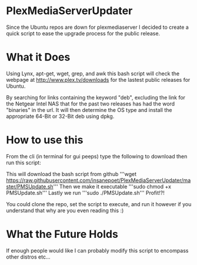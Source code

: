 PlexMediaServerUpdater
======================
Since the Ubuntu repos are down for plexmediaserver I decided to create a quick script to ease the upgrade process for the public release.


What it Does
============
Using Lynx, apt-get, wget, grep, and awk this bash script will check the webpage at http://www.plex.tv/downloads for the lastest public releases for Ubuntu.

By searching for links containing the keyword "deb", excluding the link for the Netgear Intel NAS that for the past two releases has had the word "binaries" in the url. It will then determine the OS type and install the appropriate 64-Bit or 32-Bit deb using dpkg.

How to use this
===============
From the cli (in terminal for gui peeps) type the following to download then run this script:

This will download the bash script from github
'''wget https://raw.githubusercontent.com/insanepoet/PlexMediaServerUpdater/master/PMSUpdate.sh'''
Then we make it executable
'''sudo chmod +x PMSUpdate.sh'''
Lastly we run
'''sudo ./PMSUpdate.sh'''
Profit!?!

You could clone the repo, set the script to execute, and run it however if you understand that why are you even reading this :)

What the Future Holds
=====================
If enough people would like I can probably modify this script to encompass other distros etc...



